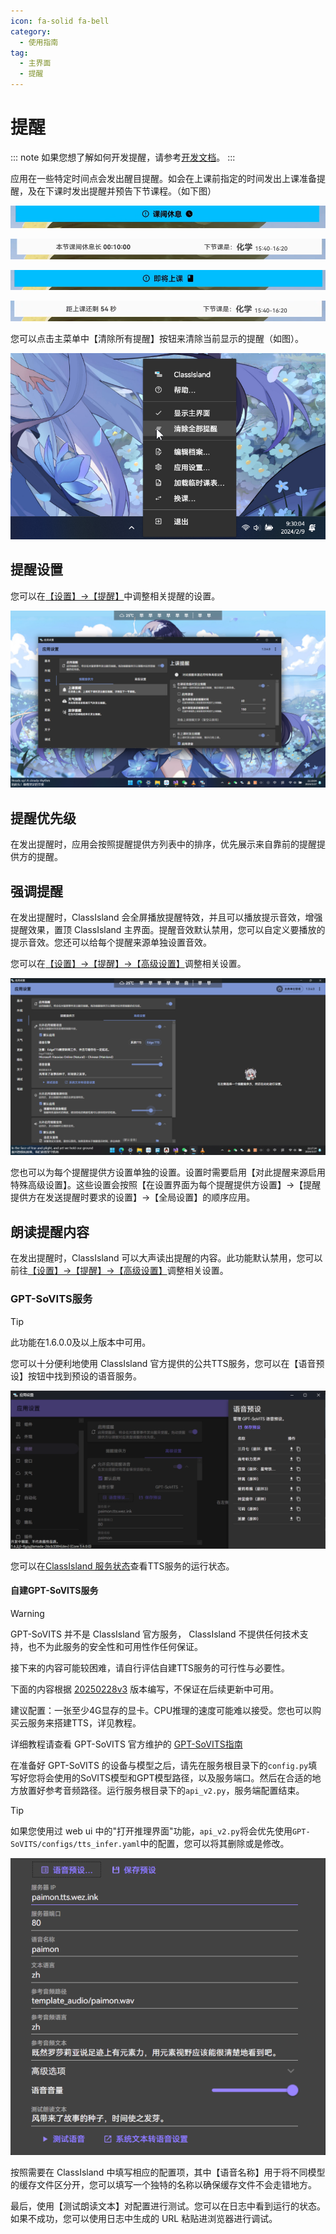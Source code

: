 ```yaml
---
icon: fa-solid fa-bell
category:
  - 使用指南
tag:
  - 主界面
  - 提醒
---
```


# 提醒

::: note
如果您想了解如何开发提醒，请参考[开发文档](../dev/notifications/index.md)。
:::

应用在一些特定时间点会发出醒目提醒。如会在上课前指定的时间发出上课准备提醒，及在下课时发出提醒并预告下节课程。（如下图）

![1690357490894](image/basic/1690357490894.png)

![1690357510377](image/basic/1690357510377.png)

![1690357561703](image/basic/1690357561703.png)

![1690357548114](image/basic/1690357548114.png)

您可以点击主菜单中【清除所有提醒】按钮来清除当前显示的提醒（如图）。

![1694923928375](image/Notifications/1694923928375.png)

## 提醒设置

您可以在[【设置】->【提醒】](classisland://app/settings/notification)中调整相关提醒的设置。

![1694923983253](image/Notifications/1694923983253.png)

## 提醒优先级

在发出提醒时，应用会按照提醒提供方列表中的排序，优先展示来自靠前的提醒提供方的提醒。

## 强调提醒

在发出提醒时，ClassIsland 会全屏播放提醒特效，并且可以播放提示音效，增强提醒效果，置顶 ClassIsland 主界面。提醒音效默认禁用，您可以自定义要播放的提示音效。您还可以给每个提醒来源单独设置音效。

您可以在[【设置】->【提醒】->【高级设置】](classisland://app/settings/notification)调整相关设置。

![1712379341205](image/ChangeLog/1712379341205.png)

您也可以为每个提醒提供方设置单独的设置。设置时需要启用【对此提醒来源启用特殊高级设置】。这些设置会按照【在设置界面为每个提醒提供方设置】->【提醒提供方在发送提醒时要求的设置】->【全局设置】的顺序应用。

## 朗读提醒内容

在发出提醒时，ClassIsland 可以大声读出提醒的内容。此功能默认禁用，您可以前往[【设置】->【提醒】->【高级设置】](classisland://app/settings/notification)调整相关设置。

### GPT-SoVITS服务

> [!tip] 
> 此功能在1.6.0.0及以上版本中可用。

您可以十分便利地使用 ClassIsland 官方提供的公共TTS服务，您可以在【语音预设】按钮中找到预设的语音服务。

![2025-05-01_19-38-20](image/Notifications/2025-05-01_19-38-20.png)

您可以在[ClassIsland 服务状态](https://status.classisland.tech/)查看TTS服务的运行状态。

#### 自建GPT-SoVITS服务

> [!warning]
> GPT-SoVITS 并不是 ClassIsland 官方服务， ClassIsland 不提供任何技术支持，也不为此服务的安全性和可用性作任何保证。
> 
> 接下来的内容可能较困难，请自行评估自建TTS服务的可行性与必要性。
>
> 下面的内容根据 [20250228v3](https://github.com/RVC-Boss/GPT-SoVITS/releases/tag/20250228v3) 版本编写，不保证在后续更新中可用。

建议配置：一张至少4G显存的显卡。CPU推理的速度可能难以接受。您也可以购买云服务来搭建TTS，详见教程。

详细教程请查看 GPT-SoVITS 官方维护的 [GPT-SoVITS指南](https://www.yuque.com/baicaigongchang1145haoyuangong/ib3g1e)

在准备好 GPT-SoVITS 的设备与模型之后，请先在服务根目录下的`config.py`填写好您将会使用的SoVITS模型和GPT模型路径，以及服务端口。然后在合适的地方放置好参考音频路径。运行服务根目录下的`api_v2.py`，服务端配置结束。

> [!tip]
> 如果您使用过 web ui 中的"打开推理界面"功能，`api_v2.py`将会优先使用`GPT-SoVITS/configs/tts_infer.yaml`中的配置，您可以将其删除或是修改。

![2025-05-01_20-10-49](image/Notifications/2025-05-01_20-10-49.png)

按照需要在 ClassIsland 中填写相应的配置项，其中【语音名称】用于将不同模型的缓存文件区分开，您可以填写一个独特的名称以确保缓存文件不会走错地方。

最后，使用【测试朗读文本】对配置进行测试。您可以在日志中看到运行的状态。如果不成功，您可以使用日志中生成的 URL 粘贴进浏览器进行调试。
